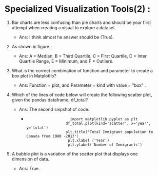 # Specialized Visualization Tools(2) :
 
1. Bar charts are less confusing than pie charts and should be your first attempt when creating     a visual to explore a dataset

    - Ans: I think almost he answer should be (True).

2. As shown in figure :

    - Ans: A = Median, B = Third Quartile, C = First Quartile, D = Inter Quartile Range, E =       Minimum, and F = Outliers.


3. What is the correct combination of function and parameter to create a box plot in Matplotlib?

    - Ans: Function = plot, and Parameter = kind with value = "box" .


4. Which of the lines of code below will create the following scatter plot, given the pandas        dataframe, df_total?

    - Ans: The second snipshot of code.
        *                         import matplotlib.pyplot as plt
                                df_total.plot(kind='scatter', x='year', y='total')
                                plt.title('Total Immigrant population to Canada from 1980 -2013')
                                 plt.xlabel ('Year')
                                 plt.ylabel('Number of Immigrants') 

5. A bubble plot is a variation of the scatter plot that displays one dimension of data..

    - Ans: True.